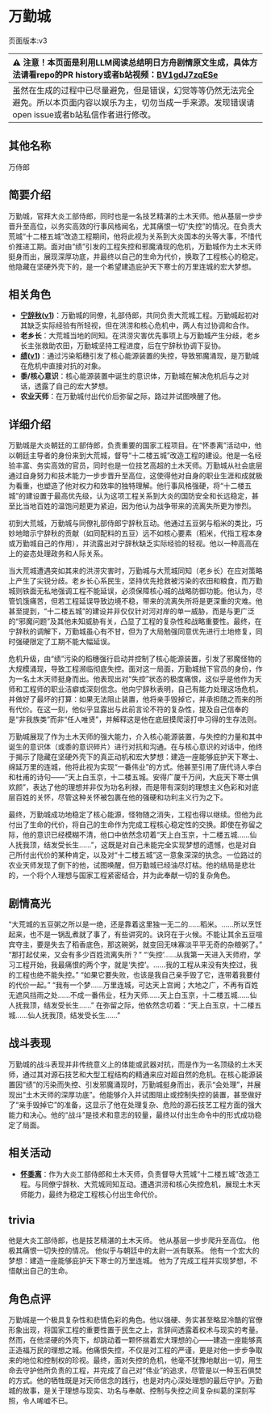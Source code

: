 # 万勤城
页面版本:v3
 

| :warning: 注意！本页面是利用LLM阅读总结明日方舟剧情原文生成，具体方法请看repo的PR history或者b站视频：[BV1gdJ7zqESe](https://www.bilibili.com/video/BV1gdJ7zqESe/)         |
|:----------------------------|
| 虽然在生成的过程中已尽量避免，但是错误，幻觉等等仍然无法完全避免。所以本页面内容以娱乐为主，切勿当成一手来源。发现错误请open issue或者b站私信作者进行修改。|



## 其他名称
万侍郎
## 简要介绍
万勤城，官拜大炎工部侍郎，同时也是一名技艺精湛的土木天师。他从基层一步步晋升至高位，以务实高效的行事风格闻名，尤其痛恨一切“失控”的情况。在负责大荒城“十二楼五城”改造工程期间，他将此视为关系到大炎国本的头等大事，不惜代价推进工期。面对由“绩”引发的工程失控和邪魔涌现的危机，万勤城作为土木天师挺身而出，展现深厚功底，并最终以自己的生命为代价，换取了工程核心的稳定。他隐藏在坚硬外壳下的，是一个希望建造庇护天下寒士的万里连城的宏大梦想。
## 相关角色
-   **[宁辞秋](extended_char_ning_ci_qiu.md)([v1](../chars/extended_char_ning_ci_qiu.md))**：万勤城的同僚，礼部侍郎，共同负责大荒城工程。万勤城起初对其缺乏实际经验有所轻视，但在洪涝和核心危机中，两人有过协调和合作。
-   **老乡长**：大荒城当地的同知。在洪涝灾害优先事项上与万勤城产生分歧，老乡长主张救助农田，万勤城坚持工程进度，后在宁辞秋协调下妥协。
-   **[绩](extended_char_ji.md)([v1](../chars/extended_char_ji.md))**：通过污染稻穗引发了核心能源装置的失控，导致邪魔涌现，是万勤城在危机中直接对抗的对象。
-   **黍/核心意识**：核心能源装置中诞生的意识体，万勤城在解决危机后与之对话，透露了自己的宏大梦想。
-   **农业天师**：在万勤城付出代价后弥留之际，路过并试图唤醒了他。
## 详细介绍
万勤城是大炎朝廷的工部侍郎，负责重要的国家工程项目。在“怀黍离”活动中，他以朝廷主导者的身份来到大荒城，督导“十二楼五城”改造工程的建设。他是一名经验丰富、务实高效的官员，同时也是一位技艺高超的土木天师。万勤城从社会底层通过自身努力和技术能力一步步晋升至高位，这使得他对自身的职业生涯和成就极为看重，也塑造了他对权力和效率的独特理解。他行事风格强硬，将“十二楼五城”的建设置于最高优先级，认为这项工程关系到大炎的国防安全和长远稳定，甚至比当地百姓的温饱问题更为紧迫，因为他认为战争带来的流离失所更为惨烈。

初到大荒城，万勤城与同僚礼部侍郎宁辞秋互动。他通过五豆粥与稻米的类比，巧妙地暗示宁辞秋的贡献（如同配料的五豆）远不如核心要素（稻米，代指工程本身或万勤城自己的作用），并流露出对宁辞秋缺乏实际经验的轻视。他以一种高高在上的姿态处理政务和人际关系。

当大荒城遭遇突如其来的洪涝灾害时，万勤城与大荒城同知（老乡长）在应对策略上产生了尖锐分歧。老乡长心系民生，坚持优先抢救被污染的农田和粮食，而万勤城则铁面无私地强调工程不能延误，必须保障核心城的战略防御功能。他认为，尽管饥饿痛苦，但若工程延误导致边境不稳，带来的流离失所将是更深重的灾难。他甚至提到，“十二楼五城”的建设并非仅仅针对河对岸的单一威胁，而是与更广泛的“邪魔问题”及其他未知威胁有关，凸显了工程的复杂性和战略重要性。最终，在宁辞秋的调解下，万勤城虽心有不甘，但为了大局勉强同意优先进行土地修复，同时强硬限定了工期不能大幅延误。

危机升级，由“绩”污染的稻穗强行启动并控制了核心能源装置，引发了邪魔怪物的大规模涌现，导致工程濒临彻底失控。面对这一局面，万勤城抛下官员的身份，作为一名土木天师挺身而出。他表现出对“失控”状态的极度痛恨，这似乎是他作为天师和工程师的职业洁癖或深刻信念。他向宁辞秋表明，自己有能力处理这场危机，并做好了最坏的打算：如果无法阻止装置，他将亲手毁掉它，并承担随之而来的所有代价。在这一刻，他似乎显露出与此前言论不符的复杂性，提及自己信奉的是“非我族类”而非“任人唯贤”，并解释这是他在底层摸爬滚打中习得的生存法则。

万勤城展现了作为土木天师的强大能力，介入核心能源装置，与失控的力量和其中诞生的意识体（或黍的意识碎片）进行对抗和沟通。在与核心意识的对话中，他终于揭示了隐藏在坚硬外壳下的真正动机和宏大梦想：建造一座能够庇护天下寒士、绵延万里的连城，他将此视为实现“一番伟业”的方式。他甚至引用了唐代诗人李白和杜甫的诗句——“天上白玉京，十二楼五城。安得广厦千万间，大庇天下寒士俱欢颜”，表达了他的理想并非仅为功名利禄，而是带有深刻的理想主义色彩和对底层百姓的关怀，尽管这种关怀被包裹在他的强硬和功利主义行为之下。

最终，万勤城成功地稳定了核心能源，怪物随之消失，工程也得以继续。但他为此付出了生命的代价，将自己的生命作为完成工程核心稳定性的交换。即使在弥留之际，他的意识已经模糊不清，他口中依然念叨着“天上白玉京，十二楼五城......仙人抚我顶，结发受长生......”，这既是对自己未能完全实现梦想的遗憾，也是对自己所付出代价的某种肯定，以及对“十二楼五城”这一意象深深的执念。一位路过的农业天师发现了倒下的他，试图唤醒，但万勤城已经油尽灯枯。他的结局是悲壮的，一个将个人理想与国家工程紧密结合，并为此奉献一切的复杂角色。
## 剧情高光
“大荒城的五豆粥之所以是一绝，还是靠着这里独一无二的......稻米。......所以烹饪起来，也不是一锅乱煮就了事了，有些讲究的。诀窍在于火候。不能让其余五豆喧宾夺主，要是失去了稻香底色，那这碗粥，就变回无味寡淡平平无奇的杂粮粥了。”
“那打起仗来，又会有多少百姓流离失所？”
“‘失控’......从我第一天进入天师府，学习工程开始，我最痛恨的两个字，就是‘失控’。......我的工程从来没有失控过，我的工程也绝不能失控。”
“如果它要失败，也该是我自己亲手毁了它，连带着我要付的代价一起。”
“我有一个梦......万里连城，可达天上宫阙；大地之广，不再有百姓无遮风挡雨之处......不成一番伟业，枉为天师......天上白玉京，十二楼五城......仙人抚我顶，结发受长生......”
在弥留之际，他依然念叨着：“天上白玉京，十二楼五城......仙人抚我顶，结发受长生......”
## 战斗表现
万勤城的战斗表现并非传统意义上的体能或武器对抗，而是作为一名顶级的土木天师，通过其对源石技艺和大型工程结构的精通来应对超自然的危机。在核心能源装置因“绩”的污染而失控、引发邪魔涌现时，万勤城挺身而出，表示“会处理”，并展现出“土木天师的深厚功底”。他能够介入并试图阻止或控制失控的装置，甚至做好了“亲手毁掉它”的准备，这显示了他在处理复杂、危险的源石技艺工程方面的强大能力和决心。他的“战斗”是技术和意志的较量，最终以付出生命令中的形式成功稳定了局面。
## 相关活动
-   **[怀黍离](../stories/act31side.md)**：作为大炎工部侍郎和土木天师，负责督导大荒城“十二楼五城”改造工程。与同僚宁辞秋、大荒城同知互动。遭遇洪涝和核心失控危机，展现土木天师能力，最终为稳定工程核心付出生命代价。
## trivia
他是大炎工部侍郎，也是技艺精湛的土木天师。
他从基层一步步爬升至高位。
他极其痛恨一切失控的情况。
他似乎与朝廷中的太尉一派有联系。
他有一个宏大的梦想：建造一座能够庇护天下寒士的万里连城。
他为了完成工程并实现梦想，不惜献出自己的生命。
## 角色点评
万勤城是一个极具复杂性和悲情色彩的角色。他以强硬、务实甚至略显冷酷的官僚形象出现，将国家工程的重要性置于民生之上，言辞间透露着权术与现实的考量。然而，在他坚硬的外壳下，却跳动着一颗怀揣着宏大理想的心——建造一座能够真正造福万民的理想之城。他痛恨失控，不仅是对工程的严谨，更是对他一步步争取来的地位和控制权的珍视。最终，面对失控的危机，他毫不犹豫地献出一切，用生命去守护他所负责的工程，并完成了自己对“伟业”的追求，尽管是以一种玉石俱焚的方式。他的牺牲既是对天师信念的践行，也是对内心深处理想的最后守护。万勤城的故事，是关于理想与现实、功名与奉献、控制与失控之间复杂纠葛的深刻写照，令人唏嘘不已。